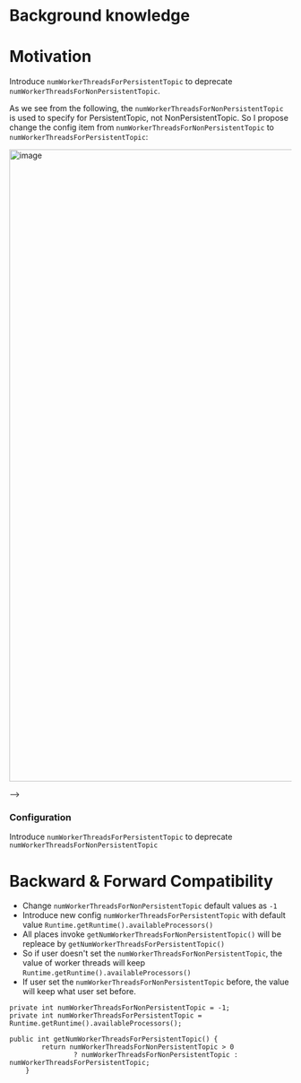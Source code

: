 <!--
RULES
* Never place a link to an external site like Google Doc. The proposal should be in this issue entirely.
* Use a spelling and grammar checker tools if available for you (there are plenty of free ones).

PROPOSAL HEALTH CHECK
I can read the design document and understand the problem statement and what you plan to change *without* resorting to a couple of hours of code reading just to start having a high level understanding of the change.

THIS COMMENTS
Please remove them when done.
-->

# Background knowledge

<!--
Describes all the knowledge you need to know in order to understand all the other sections in this PIP

* Give a high level explanation on all concepts you will be using throughout this document. For example, if you want to talk about Persistent Subscriptions, explain briefly (1 paragraph) what this is. If you're going to talk about Transaction Buffer, explain briefly what this is. 
  If you're going to change something specific, then go into more detail about it and how it works. 
* Provide links where possible if a person wants to dig deeper into the background information. 

DON'T
* Do not include links *instead* explanation. Do provide links for further explanation.

EXAMPLES
* See [PIP-248](https://github.com/apache/pulsar/issues/19601), Background section to get an understanding on how you add the background knowledge needed.
  (They also included the motivation there, but ignore it as we place that in Motivation section explicitly).
-->

# Motivation

Introduce `numWorkerThreadsForPersistentTopic` to deprecate `numWorkerThreadsForNonPersistentTopic`.

As we see from the following, the `numWorkerThreadsForNonPersistentTopic` is used to specify for PersistentTopic, not NonPersistentTopic. So I propose change the config item from `numWorkerThreadsForNonPersistentTopic` to `numWorkerThreadsForPersistentTopic`:

<img width="1128" alt="image" src="https://github.com/apache/pulsar/assets/10233437/5c6ed147-e8c1-4c08-b3cf-6886e9b99c8f">

-->

### Configuration

Introduce `numWorkerThreadsForPersistentTopic` to deprecate `numWorkerThreadsForNonPersistentTopic`

# Backward & Forward Compatibility
* Change `numWorkerThreadsForNonPersistentTopic` default values as `-1`
* Introduce new config `numWorkerThreadsForPersistentTopic` with default value `Runtime.getRuntime().availableProcessors()`
* All places invoke `getNumWorkerThreadsForNonPersistentTopic()` will be repleace by `getNumWorkerThreadsForPersistentTopic()`
* So if user doesn't set the `numWorkerThreadsForNonPersistentTopic`, the value of worker threads will keep `Runtime.getRuntime().availableProcessors()`
* If user set the `numWorkerThreadsForNonPersistentTopic` before, the value will keep what user set before.
```
private int numWorkerThreadsForNonPersistentTopic = -1;
private int numWorkerThreadsForPersistentTopic = Runtime.getRuntime().availableProcessors();

public int getNumWorkerThreadsForPersistentTopic() {
        return numWorkerThreadsForNonPersistentTopic > 0
                ? numWorkerThreadsForNonPersistentTopic : numWorkerThreadsForPersistentTopic;
    }
```

